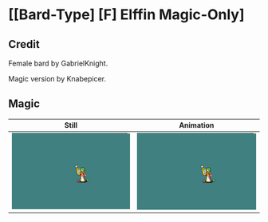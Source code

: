 # [\[Bard-Type\] \[F\] Elffin Magic-Only]

## Credit

Female bard by GabrielKnight.

Magic version by Knabepicer.
	
## Magic

| Still | Animation |
| :---: | :-------: |
| ![Magic still](./Magic_000.png) | ![Magic animation](./Magic.gif) |

